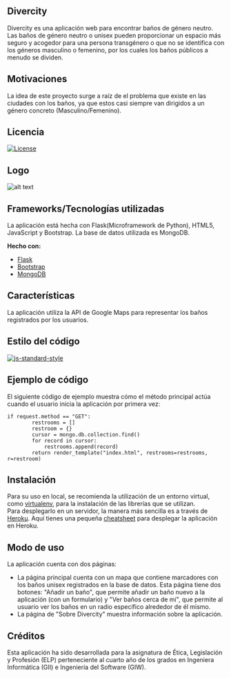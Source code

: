 ## Divercity
Divercity es una aplicación web para encontrar baños de género neutro.
Las baños de género neutro o unisex pueden proporcionar un espacio más seguro y acogedor para una persona transgénero o que no se identifica con los géneros masculino o femenino, por los cuales los baños públicos a menudo se dividen.

## Motivaciones
La idea de este proyecto surge a raíz de el problema que existe en las ciudades con los baños, ya que estos casi siempre van dirigidos a un género concreto (Masculino/Femenino).

## Licencia
[![License](https://img.shields.io/badge/License-Apache%202.0-blue.svg)](https://opensource.org/licenses/Apache-2.0)
 
## Logo
![alt text](https://github.com/Divercity/Divercity/blob/master/static/img/logo.jpg)

## Frameworks/Tecnologías utilizadas
La aplicación está hecha con Flask(Microframework de Python), HTML5, JavaScript y Bootstrap. La base de datos utilizada es MongoDB.

<b>Hecho con:</b>
- [Flask](http://flask.pocoo.org/)
- [Bootstrap](https://getbootstrap.com/)
- [MongoDB](https://www.mongodb.com)

## Características
La aplicación utiliza la API de Google Maps para representar los baños registrados por los usuarios.

## Estilo del código

[![js-standard-style](https://img.shields.io/badge/code%20style-standard-brightgreen.svg?style=flat)](https://github.com/feross/standard)

## Ejemplo de código
El siguiente código de ejemplo muestra cómo el método principal actúa cuando el usuario inicia la aplicación por primera vez:

```
if request.method == "GET":
        restrooms = []
        restroom = {}
        cursor = mongo.db.collection.find()
        for record in cursor:
            restrooms.append(record)
        return render_template("index.html", restrooms=restrooms, r=restroom)
```
## Instalación
Para su uso en local, se recomienda la utilización de un entorno virtual, como [virtualenv](https://virtualenv.pypa.io), para la instalación de las librerías que se utilizan.
<br>
Para desplegarlo en un servidor, la manera más sencilla es a través de [Heroku](https://www.heroku.com). Aquí tienes una pequeña [cheatsheet](https://github.com/AxelJunes/MLaaS/blob/master/heroku_cheatsheet.txt) para desplegar la aplicación en Heroku.

## Modo de uso
La aplicación cuenta con dos páginas:
- La página principal cuenta con un mapa que contiene marcadores con los baños unisex registrados en la base de datos. Esta página tiene dos botones: "Añadir un baño", que permite añadir un baño nuevo a la aplicación (con un formulario) y "Ver baños cerca de mí", que permite al usuario ver los baños en un radio específico alrededor de él mismo.
- La página de "Sobre Divercity" muestra información sobre la aplicación.

## Créditos
Esta aplicación ha sido desarrollada para la asignatura de Ética, Legislación y Profesión (ELP) perteneciente al cuarto año de los grados en Ingeniera Informática (GII) e Ingeniería del Software (GIW).

